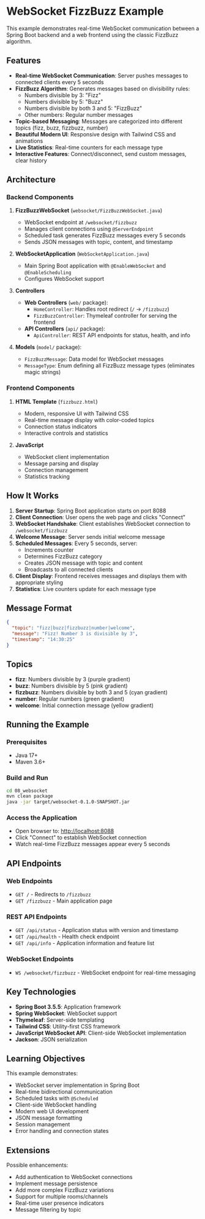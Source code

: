 # WebSocket FizzBuzz Example

This example demonstrates real-time WebSocket communication between a Spring Boot backend and a web frontend using the classic FizzBuzz algorithm.

## Features

- **Real-time WebSocket Communication**: Server pushes messages to connected clients every 5 seconds
- **FizzBuzz Algorithm**: Generates messages based on divisibility rules:
  - Numbers divisible by 3: "Fizz"
  - Numbers divisible by 5: "Buzz"
  - Numbers divisible by both 3 and 5: "FizzBuzz"
  - Other numbers: Regular number messages
- **Topic-based Messaging**: Messages are categorized into different topics (fizz, buzz, fizzbuzz, number)
- **Beautiful Modern UI**: Responsive design with Tailwind CSS and animations
- **Live Statistics**: Real-time counters for each message type
- **Interactive Features**: Connect/disconnect, send custom messages, clear history

## Architecture

### Backend Components

1. **FizzBuzzWebSocket** (`websocket/FizzBuzzWebSocket.java`)
   - WebSocket endpoint at `/websocket/fizzbuzz`
   - Manages client connections using `@ServerEndpoint`
   - Scheduled task generates FizzBuzz messages every 5 seconds
   - Sends JSON messages with topic, content, and timestamp

2. **WebSocketApplication** (`WebSocketApplication.java`)
   - Main Spring Boot application with `@EnableWebSocket` and `@EnableScheduling`
   - Configures WebSocket support

3. **Controllers**
   - **Web Controllers** (`web/` package):
     - `HomeController`: Handles root redirect (`/` → `/fizzbuzz`)
     - `FizzBuzzController`: Thymeleaf controller for serving the frontend
   - **API Controllers** (`api/` package):
     - `ApiController`: REST API endpoints for status, health, and info

4. **Models** (`model/` package):
   - `FizzBuzzMessage`: Data model for WebSocket messages
   - `MessageType`: Enum defining all FizzBuzz message types (eliminates magic strings)

### Frontend Components

1. **HTML Template** (`fizzbuzz.html`)
   - Modern, responsive UI with Tailwind CSS
   - Real-time message display with color-coded topics
   - Connection status indicators
   - Interactive controls and statistics

2. **JavaScript**
   - WebSocket client implementation
   - Message parsing and display
   - Connection management
   - Statistics tracking

## How It Works

1. **Server Startup**: Spring Boot application starts on port 8088
2. **Client Connection**: User opens the web page and clicks "Connect"
3. **WebSocket Handshake**: Client establishes WebSocket connection to `/websocket/fizzbuzz`
4. **Welcome Message**: Server sends initial welcome message
5. **Scheduled Messages**: Every 5 seconds, server:
   - Increments counter
   - Determines FizzBuzz category
   - Creates JSON message with topic and content
   - Broadcasts to all connected clients
6. **Client Display**: Frontend receives messages and displays them with appropriate styling
7. **Statistics**: Live counters update for each message type

## Message Format

```json
{
  "topic": "fizz|buzz|fizzbuzz|number|welcome",
  "message": "Fizz! Number 3 is divisible by 3",
  "timestamp": "14:30:25"
}
```

## Topics

- **fizz**: Numbers divisible by 3 (purple gradient)
- **buzz**: Numbers divisible by 5 (pink gradient)
- **fizzbuzz**: Numbers divisible by both 3 and 5 (cyan gradient)
- **number**: Regular numbers (green gradient)
- **welcome**: Initial connection message (yellow gradient)

## Running the Example

### Prerequisites

- Java 17+
- Maven 3.6+

### Build and Run

```bash
cd 08_websocket
mvn clean package
java -jar target/websocket-0.1.0-SNAPSHOT.jar
```

### Access the Application

- Open browser to: <http://localhost:8088>
- Click "Connect" to establish WebSocket connection
- Watch real-time FizzBuzz messages appear every 5 seconds

## API Endpoints

### Web Endpoints

- `GET /` - Redirects to `/fizzbuzz`
- `GET /fizzbuzz` - Main application page

### REST API Endpoints

- `GET /api/status` - Application status with version and timestamp
- `GET /api/health` - Health check endpoint
- `GET /api/info` - Application information and feature list

### WebSocket Endpoints

- `WS /websocket/fizzbuzz` - WebSocket endpoint for real-time messaging

## Key Technologies

- **Spring Boot 3.5.5**: Application framework
- **Spring WebSocket**: WebSocket support
- **Thymeleaf**: Server-side templating
- **Tailwind CSS**: Utility-first CSS framework
- **JavaScript WebSocket API**: Client-side WebSocket implementation
- **Jackson**: JSON serialization

## Learning Objectives

This example demonstrates:

- WebSocket server implementation in Spring Boot
- Real-time bidirectional communication
- Scheduled tasks with `@Scheduled`
- Client-side WebSocket handling
- Modern web UI development
- JSON message formatting
- Session management
- Error handling and connection states

## Extensions

Possible enhancements:

- Add authentication to WebSocket connections
- Implement message persistence
- Add more complex FizzBuzz variations
- Support for multiple rooms/channels
- Real-time user presence indicators
- Message filtering by topic

